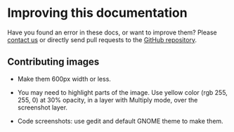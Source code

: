 # Improving this documentation

Have you found an error in these docs, or want to improve them? Please [contact us](https://github.com/oscommunityafrica/docs/blob/master/src/contact-us.md) or directly send pull requests to the [GitHub repository](https://github.com/oscommunityafrica/docs).


Contributing images
-------------------

* Make them 600px width or less.

* You may need to highlight parts of the image. Use yellow color (rgb 255, 255, 0) at 30% opacity, in a layer with Multiply mode, over the screenshot layer.

* Code screenshots: use gedit and default GNOME theme to make them.
